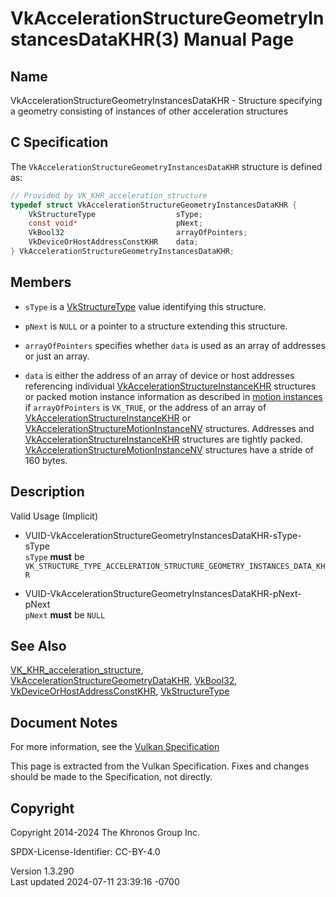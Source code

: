 # VkAccelerationStructureGeometryInstancesDataKHR(3) Manual Page

## Name

VkAccelerationStructureGeometryInstancesDataKHR - Structure specifying a
geometry consisting of instances of other acceleration structures



## <a href="#_c_specification" class="anchor"></a>C Specification

The `VkAccelerationStructureGeometryInstancesDataKHR` structure is
defined as:

``` c
// Provided by VK_KHR_acceleration_structure
typedef struct VkAccelerationStructureGeometryInstancesDataKHR {
    VkStructureType                  sType;
    const void*                      pNext;
    VkBool32                         arrayOfPointers;
    VkDeviceOrHostAddressConstKHR    data;
} VkAccelerationStructureGeometryInstancesDataKHR;
```

## <a href="#_members" class="anchor"></a>Members

- `sType` is a [VkStructureType](https://registry.khronos.org/vulkan/specs/1.3-extensions/man/html/VkStructureType.html) value identifying
  this structure.

- `pNext` is `NULL` or a pointer to a structure extending this
  structure.

- `arrayOfPointers` specifies whether `data` is used as an array of
  addresses or just an array.

- `data` is either the address of an array of device or host addresses
  referencing individual
  [VkAccelerationStructureInstanceKHR](https://registry.khronos.org/vulkan/specs/1.3-extensions/man/html/VkAccelerationStructureInstanceKHR.html)
  structures or packed motion instance information as described in <a
  href="https://registry.khronos.org/vulkan/specs/1.3-extensions/html/vkspec.html#acceleration-structure-motion-instances"
  target="_blank" rel="noopener">motion instances</a> if
  `arrayOfPointers` is `VK_TRUE`, or the address of an array of
  [VkAccelerationStructureInstanceKHR](https://registry.khronos.org/vulkan/specs/1.3-extensions/man/html/VkAccelerationStructureInstanceKHR.html)
  or
  [VkAccelerationStructureMotionInstanceNV](https://registry.khronos.org/vulkan/specs/1.3-extensions/man/html/VkAccelerationStructureMotionInstanceNV.html)
  structures. Addresses and
  [VkAccelerationStructureInstanceKHR](https://registry.khronos.org/vulkan/specs/1.3-extensions/man/html/VkAccelerationStructureInstanceKHR.html)
  structures are tightly packed.
  [VkAccelerationStructureMotionInstanceNV](https://registry.khronos.org/vulkan/specs/1.3-extensions/man/html/VkAccelerationStructureMotionInstanceNV.html)
  structures have a stride of 160 bytes.

## <a href="#_description" class="anchor"></a>Description

Valid Usage (Implicit)

- <a
  href="#VUID-VkAccelerationStructureGeometryInstancesDataKHR-sType-sType"
  id="VUID-VkAccelerationStructureGeometryInstancesDataKHR-sType-sType"></a>
  VUID-VkAccelerationStructureGeometryInstancesDataKHR-sType-sType  
  `sType` **must** be
  `VK_STRUCTURE_TYPE_ACCELERATION_STRUCTURE_GEOMETRY_INSTANCES_DATA_KHR`

- <a
  href="#VUID-VkAccelerationStructureGeometryInstancesDataKHR-pNext-pNext"
  id="VUID-VkAccelerationStructureGeometryInstancesDataKHR-pNext-pNext"></a>
  VUID-VkAccelerationStructureGeometryInstancesDataKHR-pNext-pNext  
  `pNext` **must** be `NULL`

## <a href="#_see_also" class="anchor"></a>See Also

[VK_KHR_acceleration_structure](https://registry.khronos.org/vulkan/specs/1.3-extensions/man/html/VK_KHR_acceleration_structure.html),
[VkAccelerationStructureGeometryDataKHR](https://registry.khronos.org/vulkan/specs/1.3-extensions/man/html/VkAccelerationStructureGeometryDataKHR.html),
[VkBool32](https://registry.khronos.org/vulkan/specs/1.3-extensions/man/html/VkBool32.html),
[VkDeviceOrHostAddressConstKHR](https://registry.khronos.org/vulkan/specs/1.3-extensions/man/html/VkDeviceOrHostAddressConstKHR.html),
[VkStructureType](https://registry.khronos.org/vulkan/specs/1.3-extensions/man/html/VkStructureType.html)

## <a href="#_document_notes" class="anchor"></a>Document Notes

For more information, see the <a
href="https://registry.khronos.org/vulkan/specs/1.3-extensions/html/vkspec.html#VkAccelerationStructureGeometryInstancesDataKHR"
target="_blank" rel="noopener">Vulkan Specification</a>

This page is extracted from the Vulkan Specification. Fixes and changes
should be made to the Specification, not directly.

## <a href="#_copyright" class="anchor"></a>Copyright

Copyright 2014-2024 The Khronos Group Inc.

SPDX-License-Identifier: CC-BY-4.0

Version 1.3.290  
Last updated 2024-07-11 23:39:16 -0700
